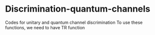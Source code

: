 # Discrimination-quantum-channels
Codes for unitary and quantum channel discrimination
To use these functions, we need to have TR function
